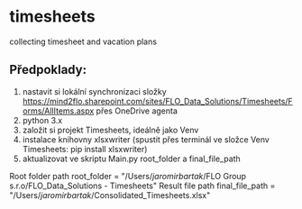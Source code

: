 # timesheets
collecting timesheet and vacation plans

## Předpoklady:
1. nastavit si lokální synchronizaci složky https://mind2flo.sharepoint.com/sites/FLO_Data_Solutions/Timesheets/Forms/AllItems.aspx přes OneDrive agenta
2. python 3.x
3. založit si projekt Timesheets, ideálně jako Venv
4. instalace knihovny xlsxwriter (spustit přes terminál ve složce Venv Timesheets: pip install xlsxwriter)
5. aktualizovat ve skriptu Main.py root_folder a final_file_path

Root folder path
root_folder = "/Users/*jaromirbartak*/FLO Group s.r.o/FLO_Data_Solutions - Timesheets"
Result file path
final_file_path = "/Users/*jaromirbartak*/Consolidated_Timesheets.xlsx"
